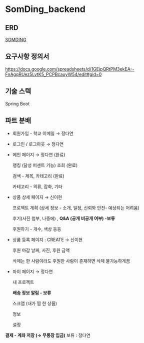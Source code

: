 # SomDing_backend

## ERD 
[SOMDING](https://www.erdcloud.com/d/Euu8ey24tXCXJ42Sg)
## 요구사항 정의서 
https://docs.google.com/spreadsheets/d/1GEjpQRtPM3ekEA--FnAgqRUez5LvtK5_PCPBcauyW54/edit#gid=0
## 기술 스텍
Spring Boot 
## 파트 분배
- 회원가입 - 학교 이메일  → 정다연 

- 로그인 / 로그아웃 → 정다연 

- 메인 페이지 → 정다연 (완료)
    
    랭킹 (달성 퍼센트 기능) 조회 (완료)
    
    검색 - 제목, 카테고리 (완료)
    
    카테고리 - 의류, 잡화, 기타
    
- 상품 상세 페이지 → 신이현
    
    프로젝트 계획 (상세 정보 - 소개, 일정, 신뢰와 안전- 예상되는 어려움)
    
    후기(사진 첨부, 나중에) , **Q&A (공개 비공개 여부) -보류**
    
    후원하기 - 개수, 색상 등등
    
- 상품 등록 페이지 : CREATE → 신이현
    
    후원 마감 날짜, 사진, 후원 금액
    
    삭제는 한 사람이라도 후원한 사람이 존재하면 삭제 불가능하게끔 
    
- 마이 페이지  → 정다연
    
    내 프로젝트
    
    **배송 정보 알림 - 보류**
    
    스크랩 (내가 찜 한 상품)
    
    정보
    
    설정
    
**결제 - 계좌 저장 (→ 무통장 입금)** 보류 : 정다연
